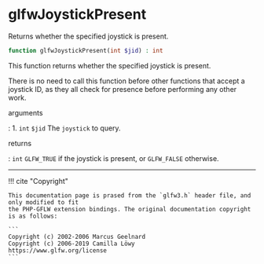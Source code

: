 # glfwJoystickPresent
Returns whether the specified joystick is present.

```php
function glfwJoystickPresent(int $jid) : int
```

This function returns whether the specified joystick is present.

There is no need to call this function before other functions that accept
a joystick ID, as they all check for presence before performing any other
work.

arguments

:    1. `int` `$jid` The `joystick` to query.

returns

:    `int` `GLFW_TRUE` if the joystick is present, or `GLFW_FALSE`
otherwise.

---
     

!!! cite "Copyright"

    This documentation page is prased from the `glfw3.h` header file, and only modified to fit 
    the PHP-GFLW extension bindings. The original documentation copyright is as follows:

    ```
    Copyright (c) 2002-2006 Marcus Geelnard
    Copyright (c) 2006-2019 Camilla Löwy
    https://www.glfw.org/license
    ```